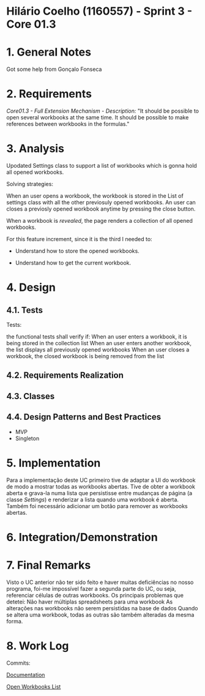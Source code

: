 **Hilário Coelho** (1160557) - Sprint 3 - Core 01.3
===============================

# 1. General Notes

Got some help from Gonçalo Fonseca

# 2. Requirements

*Core01.3 - Full Extension Mechanism - Description:*
"It should be possible to open several workbooks at the same time. It should be possible to make references between workbooks in the formulas."


# 3. Analysis

Upodated Settings class to support a list of workbooks which is gonna hold all opened workbooks.

Solving strategies: 

When an user opens a workbook, the workbook is stored in the List of settings class with all the other previosuly opened workbooks. An user can closes a previosly opened workbook anytime by pressing the close button.

When a workbook is *revealed*, the page renders a collection of all opened workbooks.

For this feature increment, since it is the third I needed to: 

- Understand how to store the opened workbooks.

- Understand how to get the current workbook.

# 4. Design


## 4.1. Tests
 
Tests:

the functional tests shall verify if: 
When an user enters a workbook, it is being stored in the collection list
When an user enters another workbook, the list displays all previously opened workbooks
When an user closes a workbook, the closed workbook is being removed from the list

## 4.2. Requirements Realization

## 4.3. Classes

## 4.4. Design Patterns and Best Practices
- MVP
- Singleton

# 5. Implementation

Para a implementação deste UC primeiro tive de adaptar a UI do workbook de modo a mostrar todas as workbooks abertas. Tive de obter a workbook aberta e grava-la numa lista que persistisse entre mudanças de página (a classe *Settings*) e renderizar a lista quando uma workbook é aberta. Também foi necessário adicionar um botão para remover as workbooks abertas.

# 6. Integration/Demonstration


# 7. Final Remarks 

Visto o UC anterior não ter sido feito e haver muitas deficiências no nosso programa, foi-me impossível fazer a segunda parte do UC, ou seja, referenciar células de outras workbooks. Os principais problemas que detetei:
Não haver múltiplas spreadsheets para uma workbook
As alterações nas workbooks não serem persistidas na base de dados
Quando se altera uma workbook, todas as outras são também alteradas da mesma forma.

# 8. Work Log

Commits:

[Documentation](https://bitbucket.org/lei-isep/lapr4-18-2db/commits/1d67bf96daf9a70dd6af412e71e65a38b937c21b)

[Open Workbooks List](https://bitbucket.org/lei-isep/lapr4-18-2db/commits/9ff73ebb19c5015824c144d3d2c489b1bd49345d)

